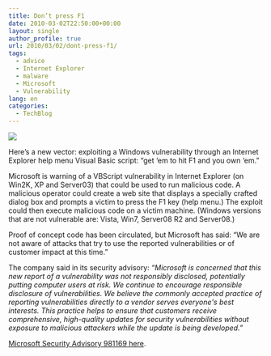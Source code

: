 ```yaml
---
title: Don’t press F1
date: 2010-03-02T22:50:00+00:00
layout: single
author_profile: true
url: 2010/03/02/dont-press-f1/
tags:
  - advice
  - Internet Explorer
  - malware
  - Microsoft
  - Vulnerability
lang: en
categories: 
  - TechBlog
---
```

[![](http://1.bp.blogspot.com/_vaUVXcmC3OI/S42LF_LCfVI/AAAAAAAABFE/wkzDVeitV10/s640/careful_20with_20F1.png)](http://1.bp.blogspot.com/_vaUVXcmC3OI/S42LF_LCfVI/AAAAAAAABFE/wkzDVeitV10/s1600-h/careful_20with_20F1.png)

Here’s a new vector: exploiting a Windows vulnerability through an Internet Explorer help menu Visual Basic script: “get ‘em to hit F1 and you own ‘em.”

Microsoft is warning of a VBScript vulnerability in Internet Explorer (on Win2K, XP and Server03) that could be used to run malicious code. A malicious operator could create a web site that displays a specially crafted dialog box and prompts a victim to press the F1 key (help menu.) The exploit could then execute malicious code on a victim machine. (Windows versions that are not vulnerable are: Vista, Win7, Server08 R2 and Server08.)

Proof of concept code has been circulated, but Microsoft has said: “We are not aware of attacks that try to use the reported vulnerabilities or of customer impact at this time.”

The company said in its security advisory: _“Microsoft is concerned that this new report of a vulnerability was not responsibly disclosed, potentially putting computer users at risk. We continue to encourage responsible disclosure of vulnerabilities. We believe the commonly accepted practice of reporting vulnerabilities directly to a vendor serves everyone's best interests. This practice helps to ensure that customers receive comprehensive, high-quality updates for security vulnerabilities without exposure to malicious attackers while the update is being developed.”_

[Microsoft Security Advisory 981169 here](http://www.microsoft.com/technet/security/advisory/981169.mspx).